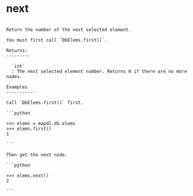 # next

````{py:method} DbElems.next()

Return the number of the next selected element.

You must first call `DbElems.first()`.

Returns:
---------

  `int`
  : The next selected element number. Returns 0 if there are no more nodes.

Examples
-----------

Call `DbElems.first()` first.

```python

>>> elems = mapdl.db.elems
>>> elems.first()
1

```

Then get the next node.

```python

>>> elems.next()
2

```

````